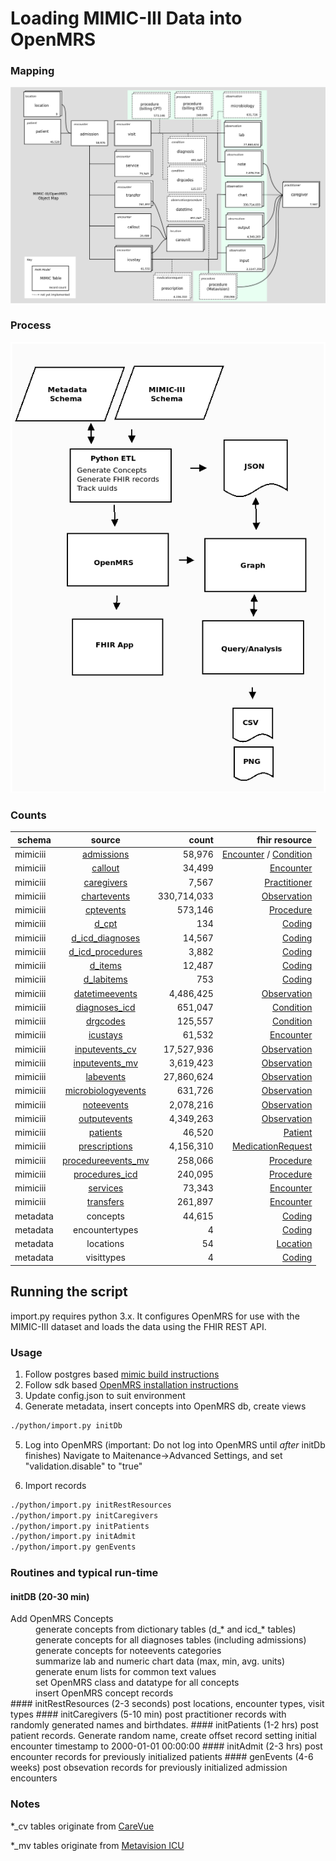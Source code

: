 # Loading MIMIC-III Data into OpenMRS
### Mapping
![alt text](https://github.com/EpistasisLab/mrsman/blob/master/docs/graph.png "MIMIC/OpenMRS object map")
### Process
![alt text](https://github.com/EpistasisLab/mrsman/blob/master/docs/process.png "Loading Process")
### Counts
| schema |      source |      count | fhir resource
| ------------- |:-------------:| -----:| -------------:|
mimiciii |      [admissions](https://mimic.physionet.org/mimictables/admissions/) |    58,976 | [Encounter](https://www.hl7.org/fhir/encounter.html) / [Condition](https://www.hl7.org/fhir/condition.html)
mimiciii |      [callout](https://mimic.physionet.org/mimictables/callout/) |  34,499  | [Encounter](https://www.hl7.org/fhir/encounter.html)
mimiciii |      [caregivers](https://mimic.physionet.org/mimictables/caregivers/) |    7,567 | [Practitioner](https://www.hl7.org/fhir/practitioner.html)
mimiciii |      [chartevents](https://mimic.physionet.org/mimictables/chartevents/) |   330,714,033 | [Observation](https://www.hl7.org/fhir/observation.html)
mimiciii |      [cptevents](https://mimic.physionet.org/mimictables/cptevents/)  |     573,146 | [Procedure](https://www.hl7.org/fhir/procedure.html)
mimiciii |      [d_cpt](https://mimic.physionet.org/mimictables/d_cpt/) | 134 | [Coding](https://www.hl7.org/fhir/datatypes.html#Coding)
mimiciii |      [d_icd_diagnoses](https://mimic.physionet.org/mimictables/d_icd_diagnoses/) |       14,567 | [Coding](https://www.hl7.org/fhir/datatypes.html#Coding)
mimiciii |      [d_icd_procedures](https://mimic.physionet.org/mimictables/d_icd_procedures/) | 3,882 | [Coding](https://www.hl7.org/fhir/datatypes.html#Coding)
mimiciii |      [d_items](https://mimic.physionet.org/mimictables/d_items/) |       12,487 | [Coding](https://www.hl7.org/fhir/datatypes.html#Coding)
mimiciii |      [d_labitems](https://mimic.physionet.org/mimictables/d_labitems/) |    753 | [Coding](https://www.hl7.org/fhir/datatypes.html#Coding)
mimiciii |      [datetimeevents](https://mimic.physionet.org/mimictables/datetimeevents) |        4,486,425 | [Observation](https://www.hl7.org/fhir/observation.html)
mimiciii |      [diagnoses_icd](https://mimic.physionet.org/mimictables/diagnoses_icd/) | 651,047 | [Condition](https://www.hl7.org/fhir/condition.html) 
mimiciii |      [drgcodes](https://mimic.physionet.org/mimictables/drgcodes/) |      125,557 | [Condition](https://www.hl7.org/fhir/condition.html)
mimiciii |      [icustays](https://mimic.physionet.org/mimictables/icustays/) |      61,532 |  [Encounter](https://www.hl7.org/fhir/encounter.html)
mimiciii |      [inputevents_cv](https://mimic.physionet.org/mimictables/inputevents_cv/) |        17,527,936 | [Observation](https://www.hl7.org/fhir/observation.html)
mimiciii |      [inputevents_mv](https://mimic.physionet.org/mimictables/inputevents_mv/) |        3,619,423 | [Observation](https://www.hl7.org/fhir/observation.html)
mimiciii |      [labevents](https://mimic.physionet.org/mimictables/labevents/) |     27,860,624 | [Observation](https://www.hl7.org/fhir/observation.html)
mimiciii |      [microbiologyevents](https://mimic.physionet.org/mimictables/microbiologyevents/) |    631,726 | [Observation](https://www.hl7.org/fhir/observation.html)
mimiciii |      [noteevents](https://mimic.physionet.org/mimictables/microbiologyevents/) |    2,078,216 | [Observation](https://www.hl7.org/fhir/observation.html)
mimiciii |      [outputevents](https://mimic.physionet.org/mimictables/noteevents/) |  4,349,263 | [Observation](https://www.hl7.org/fhir/observation.html)
mimiciii |      [patients](https://mimic.physionet.org/mimictables/patients) |      46,520 | [Patient](https://www.hl7.org/fhir/patient.html)
mimiciii |      [prescriptions](https://mimic.physionet.org/mimictables/prescriptions) | 4,156,310 | [MedicationRequest](https://www.hl7.org/fhir/medicationrequest.html)
mimiciii |      [procedureevents_mv](https://mimic.physionet.org/mimictables/procedureevents_mv) |    258,066 | [Procedure](https://www.hl7.org/fhir/procedure.html)
mimiciii |      [procedures_icd](https://mimic.physionet.org/mimictables/procedures_icd) |        240,095 | [Procedure](https://www.hl7.org/fhir/procedure.html)
mimiciii |      [services](https://mimic.physionet.org/mimictables/services) |      73,343 | [Encounter](https://www.hl7.org/fhir/encounter.html)
mimiciii |      [transfers](https://mimic.physionet.org/mimictables/transfers) |     261,897 | [Encounter](https://www.hl7.org/fhir/encounter.html)
metadata |  concepts |      44,615 | [Coding](https://www.hl7.org/fhir/datatypes.html#Coding)
metadata |  encountertypes |        4 | [Coding](https://www.hl7.org/fhir/datatypes.html#Coding)
metadata |  locations |     54 | [Location](https://www.hl7.org/fhir/location.html)
metadata |  visittypes |    4 | [Coding](https://www.hl7.org/fhir/datatypes.html#Coding)

## Running the script
import.py requires python 3.x.  It configures OpenMRS for use with the MIMIC-III dataset and loads the data using the FHIR REST API. 
### Usage
1. Follow postgres based [mimic build instructions](https://github.com/EpistasisLab/mimic-code/tree/master/buildmimic/postgres)
2. Follow sdk based [OpenMRS installation instructions](https://wiki.openmrs.org/display/docs/OpenMRS+SDK)
3. Update config.json to suit environment
4. Generate metadata, insert concepts into OpenMRS db, create views
```bash
./python/import.py initDb
```

5. Log into OpenMRS (important: Do not log into OpenMRS until *after* initDb finishes)
Navigate to Maitenance->Advanced Settings, and set "validation.disable" to "true"

6. Import records
```bash
./python/import.py initRestResources
./python/import.py initCaregivers
./python/import.py initPatients
./python/import.py initAdmit
./python/import.py genEvents
```

### Routines and typical run-time
#### initDB (20-30 min)
<d1>
<dt>Add OpenMRS Concepts</dt>
<dd>generate concepts from dictionary tables (d_* and icd_* tables)</dd>
<dd>generate concepts for all diagnoses tables (including admissions)</dd>
<dd>generate concepts for noteevents categories</dd>
<dd>summarize lab and numeric chart data (max, min, avg. units)</dd>
<dd>generate enum lists for common text values</dd>
<dd>set OpenMRS class and datatype for all concepts</dd>
<dd>insert OpenMRS concept records</dd>
</d1>
#### initRestResources (2-3 seconds)
post locations, encounter types, visit types
#### initCaregivers (5-10 min)
post practitioner records with randomly generated names and birthdates.
#### initPatients (1-2 hrs)
post patient records.  Generate random name, create offset record setting initial encounter timestamp to 2000-01-01 00:00:00 
#### initAdmit (2-3 hrs)
post encounter records for previously initialized patients
#### genEvents (4-6 weeks)
post obsevation records for previously initialized admission encounters

### Notes
*_cv tables originate from [CareVue](http://www.medsphere.com/open-vista)

*_mv tables originate from [Metavision ICU](http://www.imd-soft.com/products/intensive-care)
